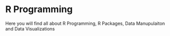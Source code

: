 # R Programming
Here you will find all about R Programming, R Packages, Data Manupulaiton and Data Visualizations